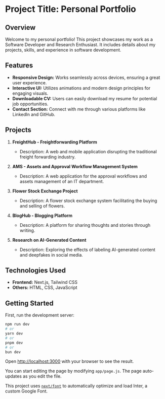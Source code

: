 # Project Title: Personal Portfolio

## Overview

Welcome to my personal portfolio! This project showcases my work as a Software Developer and Research Enthusiast. It includes details about my projects, skills, and experience in software development.


## Features

- **Responsive Design:** Works seamlessly across devices, ensuring a great user experience.
- **Interactive UI:** Utilizes animations and modern design principles for engaging visuals.
- **Downloadable CV:** Users can easily download my resume for potential job opportunities.
- **Contact Section:** Connect with me through various platforms like LinkedIn and GitHub.

## Projects

1. **FreightHub - Freightforwarding Platform**
   - Description: A web and mobile application disrupting the traditional freight forwarding industry.


2. **AMS - Assets and Approval Workflow Management System**
   - Description: A web application for the approval workflows and assets management of an IT department.


3. **Flower Stock Exchange Project**
   - Description: A flower stock exchange system facilitating the buying and selling of flowers.


4. **BlogHub - Blogging Platform**
   - Description: A platform for sharing thoughts and stories through writing.


5. **Research on AI-Generated Content**
   - Description: Exploring the effects of labeling AI-generated content and deepfakes in social media.

## Technologies Used

- **Frontend:** Next.js, Tailwind CSS
- **Others:** HTML, CSS, JavaScript


## Getting Started

First, run the development server:

```bash
npm run dev
# or
yarn dev
# or
pnpm dev
# or
bun dev
```

Open [http://localhost:3000](http://localhost:3000) with your browser to see the result.

You can start editing the page by modifying `app/page.js`. The page auto-updates as you edit the file.

This project uses [`next/font`](https://nextjs.org/docs/basic-features/font-optimization) to automatically optimize and load Inter, a custom Google Font.

